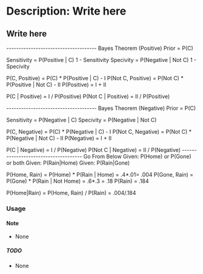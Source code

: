 # Description: Write here

## Write here
------------------------------------- Bayes Theorem (Positive)
Prior = P(C)

Sensitivity = P(Positive | C)               1 - Sensitivity
Specivity   = P(Negative | Not C)           1 - Specivity

P(C, Positive) = P(C) * P(Positive | C)                 - I
P(Not C, Positive) = P(Not C) * P(Positive | Not C)     - II
P(Positive) = I + II

P(C | Positive) = I / P(Positive)
P(Not C | Positive) = II / P(Positive)

------------------------------------- Bayes Theorem (Negative)
Prior = P(C)

Sensitivity = P(Negative | C)
Specivity   = P(Negative | Not C)

P(C, Negative) = P(C) * P(Negative | C)                 - I
P(Not C, Negative) = P(Not C) * P(Negative | Not C)     - II
P(Negative) = I + II

P(C | Negative) = I / P(Negative)
P(Not C | Negative) = II / P(Negative)
------------------------------------- Go From Below
Given: P(Home) or P(Gone) or both
Given: P(Rain|Home)
Given: P(Rain|Gone)

P(Home, Rain) = P(Home) * P(Rain | Home) = .4*.01= .004
P(Gone, Rain) = P(Gone) * P(Rain | Not Home) = .6*.3 = .18
P(Rain) = .184

P(Home|Rain) = P(Home, Rain) / P(Rain) = .004/.184


### Usage


#### Note
- None

##### TODO
- None